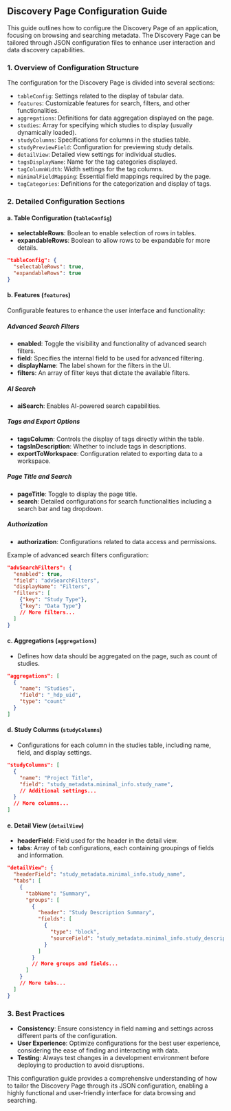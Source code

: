 ## Discovery Page Configuration Guide

This guide outlines how to configure the Discovery Page of an application, focusing on browsing and searching metadata. The Discovery Page can be tailored through JSON configuration files to enhance user interaction and data discovery capabilities.

### 1. Overview of Configuration Structure

The configuration for the Discovery Page is divided into several sections:
- `tableConfig`: Settings related to the display of tabular data.
- `features`: Customizable features for search, filters, and other functionalities.
- `aggregations`: Definitions for data aggregation displayed on the page.
- `studies`: Array for specifying which studies to display (usually dynamically loaded).
- `studyColumns`: Specifications for columns in the studies table.
- `studyPreviewField`: Configuration for previewing study details.
- `detailView`: Detailed view settings for individual studies.
- `tagsDisplayName`: Name for the tag categories displayed.
- `tagColumnWidth`: Width settings for the tag columns.
- `minimalFieldMapping`: Essential field mappings required by the page.
- `tagCategories`: Definitions for the categorization and display of tags.

### 2. Detailed Configuration Sections

#### a. Table Configuration (`tableConfig`)

- **selectableRows**: Boolean to enable selection of rows in tables.
- **expandableRows**: Boolean to allow rows to be expandable for more details.

```json
"tableConfig": {
  "selectableRows": true,
  "expandableRows": true
}
```

#### b. Features (`features`)

Configurable features to enhance the user interface and functionality:

##### Advanced Search Filters

- **enabled**: Toggle the visibility and functionality of advanced search filters.
- **field**: Specifies the internal field to be used for advanced filtering.
- **displayName**: The label shown for the filters in the UI.
- **filters**: An array of filter keys that dictate the available filters.

##### AI Search

- **aiSearch**: Enables AI-powered search capabilities.

##### Tags and Export Options

- **tagsColumn**: Controls the display of tags directly within the table.
- **tagsInDescription**: Whether to include tags in descriptions.
- **exportToWorkspace**: Configuration related to exporting data to a workspace.

##### Page Title and Search

- **pageTitle**: Toggle to display the page title.
- **search**: Detailed configurations for search functionalities including a search bar and tag dropdown.

##### Authorization

- **authorization**: Configurations related to data access and permissions.

Example of advanced search filters configuration:

```json
"advSearchFilters": {
  "enabled": true,
  "field": "advSearchFilters",
  "displayName": "Filters",
  "filters": [
    {"key": "Study Type"},
    {"key": "Data Type"}
    // More filters...
  ]
}
```

#### c. Aggregations (`aggregations`)

- Defines how data should be aggregated on the page, such as count of studies.

```json
"aggregations": [
  {
    "name": "Studies",
    "field": "_hdp_uid",
    "type": "count"
  }
]
```

#### d. Study Columns (`studyColumns`)

- Configurations for each column in the studies table, including name, field, and display settings.

```json
"studyColumns": [
  {
    "name": "Project Title",
    "field": "study_metadata.minimal_info.study_name",
    // Additional settings...
  }
  // More columns...
]
```

#### e. Detail View (`detailView`)

- **headerField**: Field used for the header in the detail view.
- **tabs**: Array of tab configurations, each containing groupings of fields and information.

```json
"detailView": {
  "headerField": "study_metadata.minimal_info.study_name",
  "tabs": [
    {
      "tabName": "Summary",
      "groups": [
        {
          "header": "Study Description Summary",
          "fields": [
            {
              "type": "block",
              "sourceField": "study_metadata.minimal_info.study_description"
            }
          ]
        }
        // More groups and fields...
      ]
    }
    // More tabs...
  ]
}
```

### 3. Best Practices

- **Consistency**: Ensure consistency in field naming and settings across different parts of the configuration.
- **User Experience**: Optimize configurations for the best user experience, considering the ease of finding and interacting with data.
- **Testing**: Always test changes in a development environment before deploying to production to avoid disruptions.

This configuration guide provides a comprehensive understanding of how to tailor the Discovery Page through its JSON configuration, enabling a highly functional and user-friendly interface for data browsing and searching.
